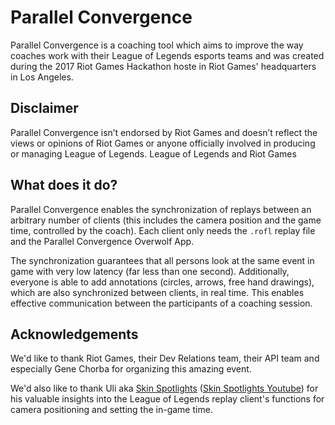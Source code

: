# Parallel Convergence

Parallel Convergence is a coaching tool which aims to improve the way coaches 
work with their League of Legends esports teams and was created during the 
2017 Riot Games Hackathon hoste in Riot Games' headquarters in Los Angeles. 

## Disclaimer

Parallel Convergence isn’t endorsed by Riot Games and doesn’t reflect 
the views or opinions of Riot Games or anyone officially involved in producing 
or managing League of Legends. League of Legends and Riot Games

## What does it do?

Parallel Convergence enables the synchronization of replays between an arbitrary 
number of clients (this includes the camera position and the game time, controlled 
by the coach). Each client only needs the `.rofl` replay file and the Parallel Convergence
Overwolf App.

The synchronization guarantees that all persons look at the same event in game 
with very low latency (far less than one second). Additionally, everyone is able to add 
annotations (circles, arrows, free hand drawings), which are also synchronized between 
clients, in real time. This enables effective communication between the participants of 
a coaching session.

## Acknowledgements

We'd like to thank Riot Games, their Dev Relations team, their API team and especially Gene Chorba 
for organizing this amazing event.

We'd also like to thank Uli aka [Skin Spotlights](http://www.skinspotlights.com/) 
([Skin Spotlights Youtube](https://www.youtube.com/channel/UC0NwzCHb8Fg89eTB5eYX17Q)) for his 
valuable insights into the League of Legends replay client's functions for camera positioning 
and setting the in-game time.
